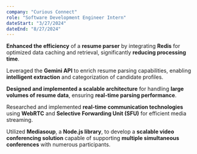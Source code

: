 ```yaml
---
company: "Curious Connect"
role: "Software Development Engineer Intern"
dateStart: "3/27/2024"
dateEnd: "8/27/2024"
---
```


**Enhanced the efficiency** of a **resume parser** by integrating **Redis** for optimized data caching and retrieval, significantly **reducing processing time**.

Leveraged the **Gemini API** to enrich resume parsing capabilities, enabling **intelligent extraction** and categorization of candidate profiles.

**Designed and implemented a scalable architecture** for handling **large volumes of resume data**, ensuring **real-time parsing performance**.

Researched and implemented **real-time communication technologies** using **WebRTC** and **Selective Forwarding Unit (SFU)** for efficient media streaming.

Utilized **Mediasoup**, a **Node.js library**, to develop a **scalable video conferencing solution** capable of supporting **multiple simultaneous conferences** with numerous participants.
